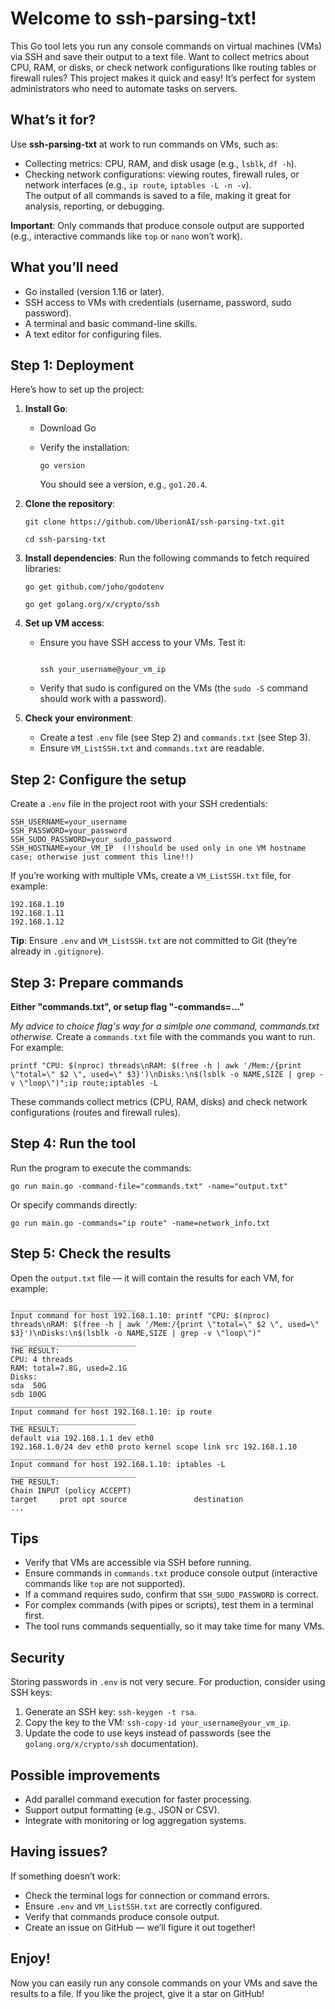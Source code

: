 # Welcome to ssh-parsing-txt!

This Go tool lets you run any console commands on virtual machines (VMs) via SSH and save their output to a text file. Want to collect metrics about CPU, RAM, or disks, or check network configurations like routing tables or firewall rules? This project makes it quick and easy! It’s perfect for system administrators who need to automate tasks on servers.

## What’s it for?
Use **ssh-parsing-txt** at work to run commands on VMs, such as:
- Collecting metrics: CPU, RAM, and disk usage (e.g., `lsblk`, `df -h`).
- Checking network configurations: viewing routes, firewall rules, or network interfaces (e.g., `ip route`, `iptables -L -n -v`).  
The output of all commands is saved to a file, making it great for analysis, reporting, or debugging.

**Important**: Only commands that produce console output are supported (e.g., interactive commands like `top` or `nano` won’t work).

## What you’ll need
- Go installed (version 1.16 or later).
- SSH access to VMs with credentials (username, password, sudo password).
- A terminal and basic command-line skills.
- A text editor for configuring files.

## Step 1: Deployment
Here’s how to set up the project:

1. **Install Go**:
   - Download Go
   - Verify the installation:
     
     ```
     go version
     ```
     You should see a version, e.g., `go1.20.4`.

2. **Clone the repository**:
   ```
   git clone https://github.com/UberionAI/ssh-parsing-txt.git
   
   cd ssh-parsing-txt
   ```

3. **Install dependencies**:
   Run the following commands to fetch required libraries:
   ```
   go get github.com/joho/godotenv
   
   go get golang.org/x/crypto/ssh
   ```

4. **Set up VM access**:
   - Ensure you have SSH access to your VMs. Test it:
     ```
     
     ssh your_username@your_vm_ip
     
     ```
   - Verify that sudo is configured on the VMs (the `sudo -S` command should work with a password).

5. **Check your environment**:
   - Create a test `.env` file (see Step 2) and `commands.txt` (see Step 3).
   - Ensure `VM_ListSSH.txt` and `commands.txt` are readable.

## Step 2: Configure the setup
Create a `.env` file in the project root with your SSH credentials:
```
SSH_USERNAME=your_username
SSH_PASSWORD=your_password
SSH_SUDO_PASSWORD=your_sudo_password
SSH_HOSTNAME=your_VM_IP  (!!should be used only in one VM hostname case; otherwise just comment this line!!)
```
If you’re working with multiple VMs, create a `VM_ListSSH.txt` file, for example:
```
192.168.1.10
192.168.1.11
192.168.1.12
```

**Tip**: Ensure `.env` and `VM_ListSSH.txt` are not committed to Git (they’re already in `.gitignore`).

## Step 3: Prepare commands
****Either "commands.txt", or **setup** flag "-commands=..."****

*My advice to choice flag's way for a simlple one command, commands.txt otherwise.*
Create a `commands.txt` file with the commands you want to run. For example:
```
printf "CPU: $(nproc) threads\nRAM: $(free -h | awk '/Mem:/{print \"total=\" $2 \", used=\" $3}')\nDisks:\n$(lsblk -o NAME,SIZE | grep -v \"loop\")";ip route;iptables -L

```
These commands collect metrics (CPU, RAM, disks) and check network configurations (routes and firewall rules).

## Step 4: Run the tool
Run the program to execute the commands:
```
go run main.go -command-file="commands.txt" -name="output.txt"
```
Or specify commands directly:
```
go run main.go -commands="ip route" -name=network_info.txt
```

## Step 5: Check the results
Open the `output.txt` file — it will contain the results for each VM, for example:
```
____________________________
Input command for host 192.168.1.10: printf "CPU: $(nproc) threads\nRAM: $(free -h | awk '/Mem:/{print \"total=\" $2 \", used=\" $3}')\nDisks:\n$(lsblk -o NAME,SIZE | grep -v \"loop\")"
____________________________
THE RESULT:
CPU: 4 threads
RAM: total=7.8G, used=2.1G
Disks:
sda  50G
sdb 100G
____________________________
Input command for host 192.168.1.10: ip route
____________________________
THE RESULT:
default via 192.168.1.1 dev eth0
192.168.1.0/24 dev eth0 proto kernel scope link src 192.168.1.10
____________________________
Input command for host 192.168.1.10: iptables -L
____________________________
THE RESULT:
Chain INPUT (policy ACCEPT)
target     prot opt source               destination
...
```

## Tips
- Verify that VMs are accessible via SSH before running.
- Ensure commands in `commands.txt` produce console output (interactive commands like `top` are not supported).
- If a command requires sudo, confirm that `SSH_SUDO_PASSWORD` is correct.
- For complex commands (with pipes or scripts), test them in a terminal first.
- The tool runs commands sequentially, so it may take time for many VMs.

## Security
Storing passwords in `.env` is not very secure. For production, consider using SSH keys:
1. Generate an SSH key: `ssh-keygen -t rsa`.
2. Copy the key to the VM: `ssh-copy-id your_username@your_vm_ip`.
3. Update the code to use keys instead of passwords (see the `golang.org/x/crypto/ssh` documentation).

## Possible improvements
- Add parallel command execution for faster processing.
- Support output formatting (e.g., JSON or CSV).
- Integrate with monitoring or log aggregation systems.

## Having issues?
If something doesn’t work:
- Check the terminal logs for connection or command errors.
- Ensure `.env` and `VM_ListSSH.txt` are correctly configured.
- Verify that commands produce console output.
- Create an issue on GitHub — we’ll figure it out together!

## Enjoy!
Now you can easily run any console commands on your VMs and save the results to a file. If you like the project, give it a star on GitHub!

